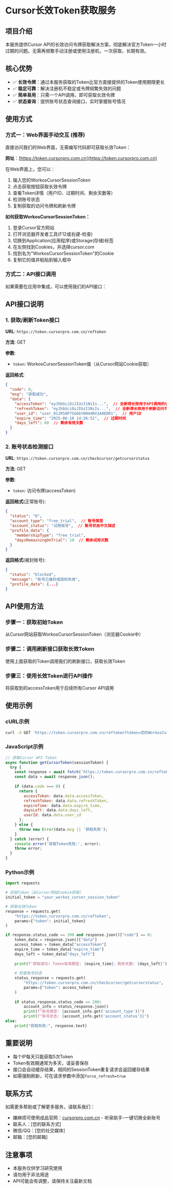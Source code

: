 # Cursor长效Token获取服务

## 项目介绍

本服务提供Cursor API的长效访问令牌获取解决方案，彻底解决官方Token一小时过期的问题。无需再频繁手动注册或使用注册机，一次获取，长期有效。

## 核心优势

- ✅ **长效令牌**：通过本服务获取的Token比官方直接提供的Token使用期限更长
- ✅ **稳定可靠**：解决注册机不稳定或令牌频繁失效的问题
- ✅ **简单易用**：只需一个API调用，即可获取长效令牌
- ✅ **状态查询**：提供账号状态查询接口，实时掌握账号情况

## 使用方式

### 方式一：Web界面手动交互 (推荐)

直接访问我们的Web界面，无需编写代码即可获取长效Token：

**网址**：[https://token.cursorpro.com.cn](https://token.cursorpro.com.cn)

在Web界面上，您可以：
1. 输入您的WorkosCursorSessionToken
2. 点击获取按钮获取长效令牌
3. 查看Token详情（用户ID、过期时间、剩余天数等）
4. 检测账号状态
5. 复制获取的访问令牌和刷新令牌

**如何获取WorkosCursorSessionToken：**
1. 登录Cursor官方网站
2. 打开浏览器开发者工具(F12或右键-检查)
3. 切换到Application(应用程序)或Storage(存储)标签
4. 在左侧找到Cookies，并选择cursor.com
5. 找到名为"WorkosCursorSessionToken"的Cookie
6. 复制它的值并粘贴到输入框中

### 方式二：API接口调用

如果需要在应用中集成，可以使用我们的API接口：

## API接口说明

### 1. 获取/刷新Token接口

**URL**: `https://token.cursorpro.com.cn/reftoken`

**方法**: GET

**参数**:
- `token`: WorkosCursorSessionToken值（从Cursor网站Cookie获取）

**返回格式**:
```json
{
  "code": 0,
  "msg": "获取成功",
  "data": {
    "accessToken": "eyJhbGciOiJIUzI1NiIs...",  // 全新得长效用于API调用的访问令牌
    "refreshToken": "eyJhbGciOiJIUzI1NiIs...",  // 全新得长效用于刷新访问令牌
    "user_id": "user_01JR58P7SG66YN9H4RX1A9EDR1",  // 用户ID
    "expire_time": "2025-06-10 14:26:52",  // 过期时间
    "days_left": 60  // 剩余有效天数
  }
}
```

### 2. 账号状态检测接口

**URL**: `https://token.cursorpro.com.cn/checkcursor/getcursorstatus`

**方法**: GET

**参数**:
- `token`: 访问令牌(accessToken)

**返回格式**(正常账号):
```json
{
  "status": "0",
  "account_type": "free_trial",  // 账号类型
  "account_status": "试用账号",  // 账号状态中文描述
  "profile_data": {
    "membershipType": "free_trial",
    "daysRemainingOnTrial": 10  // 剩余试用天数
  }
}
```

**返回格式**(被封账号):
```json
{
  "status": "blocked",
  "message": "账号已被封或授权失效",
  "profile_data": {...}
}
```

## API使用方法

### 步骤一：获取初始Token

从Cursor网站获取WorkosCursorSessionToken（浏览器Cookie中）

### 步骤二：调用刷新接口获取长效Token

使用上面获取的Token调用我们的刷新接口，获取长效Token

### 步骤三：使用长效Token进行API操作

将获取到的accessToken用于后续所有Cursor API调用

## 使用示例

### cURL示例

```bash
curl -X GET 'https://token.cursorpro.com.cn/reftoken?token=您的WorkosCursorSessionToken'
```

### JavaScript示例

```javascript
// 获取Cursor API Token
async function getCursorToken(sessionToken) {
  try {
    const response = await fetch(`https://token.cursorpro.com.cn/reftoken?token=${encodeURIComponent(sessionToken)}`);
    const data = await response.json();
    
    if (data.code === 0) {
      return {
        accessToken: data.data.accessToken,
        refreshToken: data.data.refreshToken,
        expireTime: data.data.expire_time,
        daysLeft: data.data.days_left,
        userId: data.data.user_id
      };
    } else {
      throw new Error(data.msg || '获取失败');
    }
  } catch (error) {
    console.error('获取Token失败:', error);
    throw error;
  }
}
```

### Python示例

```python
import requests

# 初始Token（从Cursor网站Cookie获取）
initial_token = "your_workos_cursor_session_token"

# 获取长效Token
response = requests.get(
    "https://token.cursorpro.com.cn/reftoken",
    params={"token": initial_token}
)

if response.status_code == 200 and response.json()["code"] == 0:
    token_data = response.json()["data"]
    access_token = token_data["accessToken"]
    expire_time = token_data["expire_time"]
    days_left = token_data["days_left"]
    
    print(f"获取成功! Token有效期至: {expire_time}，剩余天数: {days_left}")
    
    # 检查账号状态
    status_response = requests.get(
        "https://token.cursorpro.com.cn/checkcursor/getcursorstatus",
        params={"token": access_token}
    )
    
    if status_response.status_code == 200:
        account_info = status_response.json()
        print(f"账号类型: {account_info.get('account_type')}")
        print(f"账号状态: {account_info.get('account_status')}")
else:
    print("获取失败:", response.text)
```

## 重要说明

- 每个IP每天只能获取5次Token
- Token有效期通常为多天，请妥善保存
- 接口会自动缓存结果，相同的SessionToken重复请求会返回缓存结果
- 如需强制刷新，可在请求参数中添加`force_refresh=true`

## 联系方式

如需更多帮助或了解更多服务，请联系我们：

- 嫌麻烦可使用成品官网：[cursorpro.com.cn](https://cursorpro.com.cn) -  听泉助手-一键切换全新账号
- 联系人：[您的联系方式]
- 微信/QQ：[您的社交媒体]
- 邮箱：[您的邮箱]

## 注意事项

- 本服务仅供学习研究使用
- 请勿用于非法用途
- API可能会有调整，请保持关注最新文档 
